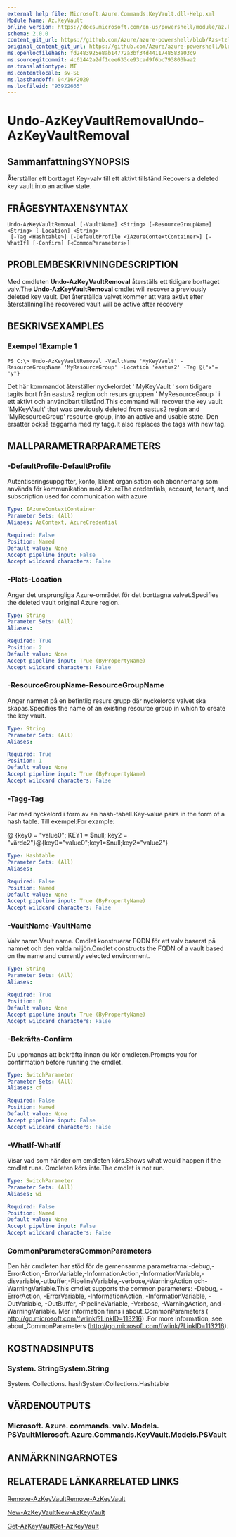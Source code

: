 ```yaml
---
external help file: Microsoft.Azure.Commands.KeyVault.dll-Help.xml
Module Name: Az.KeyVault
online version: https://docs.microsoft.com/en-us/powershell/module/az.keyvault/undo-azkeyvaultremoval
schema: 2.0.0
content_git_url: https://github.com/Azure/azure-powershell/blob/Azs-tzl/src/KeyVault/KeyVault/help/Undo-AzKeyVaultRemoval.md
original_content_git_url: https://github.com/Azure/azure-powershell/blob/Azs-tzl/src/KeyVault/KeyVault/help/Undo-AzKeyVaultRemoval.md
ms.openlocfilehash: fd2483925e8ab14772a3bf34d4411748583a03c9
ms.sourcegitcommit: 4c61442a2df1cee633ce93cad9f6bc793803baa2
ms.translationtype: MT
ms.contentlocale: sv-SE
ms.lasthandoff: 04/16/2020
ms.locfileid: "93922665"
---
```

# <span data-ttu-id="ea79f-101">Undo-AzKeyVaultRemoval</span><span class="sxs-lookup"><span data-stu-id="ea79f-101">Undo-AzKeyVaultRemoval</span></span>

## <span data-ttu-id="ea79f-102">Sammanfattning</span><span class="sxs-lookup"><span data-stu-id="ea79f-102">SYNOPSIS</span></span>
<span data-ttu-id="ea79f-103">Återställer ett borttaget Key-valv till ett aktivt tillstånd.</span><span class="sxs-lookup"><span data-stu-id="ea79f-103">Recovers a deleted key vault into an active state.</span></span>

## <span data-ttu-id="ea79f-104">FRÅGESYNTAXEN</span><span class="sxs-lookup"><span data-stu-id="ea79f-104">SYNTAX</span></span>

```
Undo-AzKeyVaultRemoval [-VaultName] <String> [-ResourceGroupName] <String> [-Location] <String>
 [-Tag <Hashtable>] [-DefaultProfile <IAzureContextContainer>] [-WhatIf] [-Confirm] [<CommonParameters>]
```

## <span data-ttu-id="ea79f-105">PROBLEMBESKRIVNING</span><span class="sxs-lookup"><span data-stu-id="ea79f-105">DESCRIPTION</span></span>
<span data-ttu-id="ea79f-106">Med cmdleten **Undo-AzKeyVaultRemoval** återställs ett tidigare borttaget valv.</span><span class="sxs-lookup"><span data-stu-id="ea79f-106">The **Undo-AzKeyVaultRemoval** cmdlet will recover a previously deleted key vault.</span></span> <span data-ttu-id="ea79f-107">Det återställda valvet kommer att vara aktivt efter återställning</span><span class="sxs-lookup"><span data-stu-id="ea79f-107">The recovered vault will be active after recovery</span></span>

## <span data-ttu-id="ea79f-108">BESKRIVS</span><span class="sxs-lookup"><span data-stu-id="ea79f-108">EXAMPLES</span></span>

### <span data-ttu-id="ea79f-109">Exempel 1</span><span class="sxs-lookup"><span data-stu-id="ea79f-109">Example 1</span></span>
```
PS C:\> Undo-AzKeyVaultRemoval -VaultName 'MyKeyVault' -ResourceGroupName 'MyResourceGroup' -Location 'eastus2' -Tag @{"x"= "y"}
```

<span data-ttu-id="ea79f-110">Det här kommandot återställer nyckelordet ' MyKeyVault ' som tidigare tagits bort från eastus2 region och resurs gruppen ' MyResourceGroup ' i ett aktivt och användbart tillstånd.</span><span class="sxs-lookup"><span data-stu-id="ea79f-110">This command will recover the key vault 'MyKeyVault' that was previously deleted from eastus2 region and 'MyResourceGroup' resource group, into an active and usable state.</span></span> <span data-ttu-id="ea79f-111">Den ersätter också taggarna med ny tagg.</span><span class="sxs-lookup"><span data-stu-id="ea79f-111">It also replaces the tags with new tag.</span></span>

## <span data-ttu-id="ea79f-112">MALLPARAMETRAR</span><span class="sxs-lookup"><span data-stu-id="ea79f-112">PARAMETERS</span></span>

### <span data-ttu-id="ea79f-113">-DefaultProfile</span><span class="sxs-lookup"><span data-stu-id="ea79f-113">-DefaultProfile</span></span>
<span data-ttu-id="ea79f-114">Autentiseringsuppgifter, konto, klient organisation och abonnemang som används för kommunikation med Azure</span><span class="sxs-lookup"><span data-stu-id="ea79f-114">The credentials, account, tenant, and subscription used for communication with azure</span></span>

```yaml
Type: IAzureContextContainer
Parameter Sets: (All)
Aliases: AzContext, AzureCredential

Required: False
Position: Named
Default value: None
Accept pipeline input: False
Accept wildcard characters: False
```

### <span data-ttu-id="ea79f-115">-Plats</span><span class="sxs-lookup"><span data-stu-id="ea79f-115">-Location</span></span>
<span data-ttu-id="ea79f-116">Anger det ursprungliga Azure-området för det borttagna valvet.</span><span class="sxs-lookup"><span data-stu-id="ea79f-116">Specifies the deleted vault original Azure region.</span></span>

```yaml
Type: String
Parameter Sets: (All)
Aliases: 

Required: True
Position: 2
Default value: None
Accept pipeline input: True (ByPropertyName)
Accept wildcard characters: False
```

### <span data-ttu-id="ea79f-117">-ResourceGroupName</span><span class="sxs-lookup"><span data-stu-id="ea79f-117">-ResourceGroupName</span></span>
<span data-ttu-id="ea79f-118">Anger namnet på en befintlig resurs grupp där nyckelords valvet ska skapas.</span><span class="sxs-lookup"><span data-stu-id="ea79f-118">Specifies the name of an existing resource group in which to create the key vault.</span></span>

```yaml
Type: String
Parameter Sets: (All)
Aliases: 

Required: True
Position: 1
Default value: None
Accept pipeline input: True (ByPropertyName)
Accept wildcard characters: False
```

### <span data-ttu-id="ea79f-119">-Tagg</span><span class="sxs-lookup"><span data-stu-id="ea79f-119">-Tag</span></span>
<span data-ttu-id="ea79f-120">Par med nyckelord i form av en hash-tabell.</span><span class="sxs-lookup"><span data-stu-id="ea79f-120">Key-value pairs in the form of a hash table.</span></span> <span data-ttu-id="ea79f-121">Till exempel:</span><span class="sxs-lookup"><span data-stu-id="ea79f-121">For example:</span></span>

<span data-ttu-id="ea79f-122">@ {key0 = "value0"; KEY1 = $null; key2 = "värde2"}</span><span class="sxs-lookup"><span data-stu-id="ea79f-122">@{key0="value0";key1=$null;key2="value2"}</span></span>

```yaml
Type: Hashtable
Parameter Sets: (All)
Aliases: 

Required: False
Position: Named
Default value: None
Accept pipeline input: True (ByPropertyName)
Accept wildcard characters: False
```

### <span data-ttu-id="ea79f-123">-VaultName</span><span class="sxs-lookup"><span data-stu-id="ea79f-123">-VaultName</span></span>
<span data-ttu-id="ea79f-124">Valv namn.</span><span class="sxs-lookup"><span data-stu-id="ea79f-124">Vault name.</span></span>
<span data-ttu-id="ea79f-125">Cmdlet konstruerar FQDN för ett valv baserat på namnet och den valda miljön.</span><span class="sxs-lookup"><span data-stu-id="ea79f-125">Cmdlet constructs the FQDN of a vault based on the name and currently selected environment.</span></span>

```yaml
Type: String
Parameter Sets: (All)
Aliases: 

Required: True
Position: 0
Default value: None
Accept pipeline input: True (ByPropertyName)
Accept wildcard characters: False
```

### <span data-ttu-id="ea79f-126">-Bekräfta</span><span class="sxs-lookup"><span data-stu-id="ea79f-126">-Confirm</span></span>
<span data-ttu-id="ea79f-127">Du uppmanas att bekräfta innan du kör cmdleten.</span><span class="sxs-lookup"><span data-stu-id="ea79f-127">Prompts you for confirmation before running the cmdlet.</span></span>

```yaml
Type: SwitchParameter
Parameter Sets: (All)
Aliases: cf

Required: False
Position: Named
Default value: None
Accept pipeline input: False
Accept wildcard characters: False
```

### <span data-ttu-id="ea79f-128">-WhatIf</span><span class="sxs-lookup"><span data-stu-id="ea79f-128">-WhatIf</span></span>
<span data-ttu-id="ea79f-129">Visar vad som händer om cmdleten körs.</span><span class="sxs-lookup"><span data-stu-id="ea79f-129">Shows what would happen if the cmdlet runs.</span></span> <span data-ttu-id="ea79f-130">Cmdleten körs inte.</span><span class="sxs-lookup"><span data-stu-id="ea79f-130">The cmdlet is not run.</span></span>

```yaml
Type: SwitchParameter
Parameter Sets: (All)
Aliases: wi

Required: False
Position: Named
Default value: None
Accept pipeline input: False
Accept wildcard characters: False
```

### <span data-ttu-id="ea79f-131">CommonParameters</span><span class="sxs-lookup"><span data-stu-id="ea79f-131">CommonParameters</span></span>
<span data-ttu-id="ea79f-132">Den här cmdleten har stöd för de gemensamma parametrarna:-debug,-ErrorAction,-ErrorVariable,-InformationAction,-InformationVariable,-disvariable,-utbuffer,-PipelineVariable,-verbose,-WarningAction och-WarningVariable.</span><span class="sxs-lookup"><span data-stu-id="ea79f-132">This cmdlet supports the common parameters: -Debug, -ErrorAction, -ErrorVariable, -InformationAction, -InformationVariable, -OutVariable, -OutBuffer, -PipelineVariable, -Verbose, -WarningAction, and -WarningVariable.</span></span> <span data-ttu-id="ea79f-133">Mer information finns i about_CommonParameters ( http://go.microsoft.com/fwlink/?LinkID=113216) .</span><span class="sxs-lookup"><span data-stu-id="ea79f-133">For more information, see about_CommonParameters (http://go.microsoft.com/fwlink/?LinkID=113216).</span></span>

## <span data-ttu-id="ea79f-134">KOSTNADS</span><span class="sxs-lookup"><span data-stu-id="ea79f-134">INPUTS</span></span>

### <span data-ttu-id="ea79f-135">System. String</span><span class="sxs-lookup"><span data-stu-id="ea79f-135">System.String</span></span>
<span data-ttu-id="ea79f-136">System. Collections. hash</span><span class="sxs-lookup"><span data-stu-id="ea79f-136">System.Collections.Hashtable</span></span>

## <span data-ttu-id="ea79f-137">VÄRDEN</span><span class="sxs-lookup"><span data-stu-id="ea79f-137">OUTPUTS</span></span>

### <span data-ttu-id="ea79f-138">Microsoft. Azure. commands. valv. Models. PSVault</span><span class="sxs-lookup"><span data-stu-id="ea79f-138">Microsoft.Azure.Commands.KeyVault.Models.PSVault</span></span>

## <span data-ttu-id="ea79f-139">ANMÄRKNINGAR</span><span class="sxs-lookup"><span data-stu-id="ea79f-139">NOTES</span></span>

## <span data-ttu-id="ea79f-140">RELATERADE LÄNKAR</span><span class="sxs-lookup"><span data-stu-id="ea79f-140">RELATED LINKS</span></span>

[<span data-ttu-id="ea79f-141">Remove-AzKeyVault</span><span class="sxs-lookup"><span data-stu-id="ea79f-141">Remove-AzKeyVault</span></span>](./Remove-AzKeyVault.md)

[<span data-ttu-id="ea79f-142">New-AzKeyVault</span><span class="sxs-lookup"><span data-stu-id="ea79f-142">New-AzKeyVault</span></span>](./New-AzKeyVault.md)

[<span data-ttu-id="ea79f-143">Get-AzKeyVault</span><span class="sxs-lookup"><span data-stu-id="ea79f-143">Get-AzKeyVault</span></span>](./Get-AzKeyVault.md)
